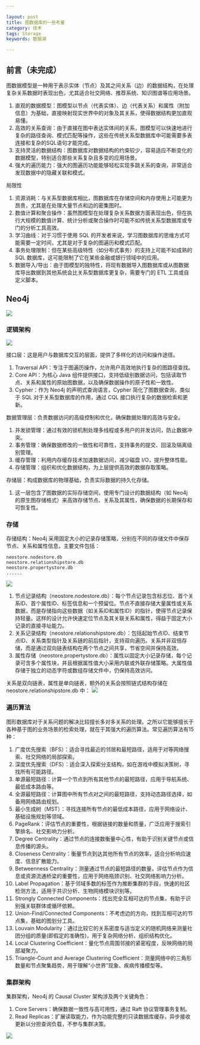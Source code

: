 ```yaml
---

layout: post
title: 图数据库的一些考量
category: 技术
tags: Storage
keywords: 数据湖

---
```


## 前言（未完成）

图数据模型是一种用于表示实体（节点）及其之间关系（边）的数据结构，在处理复杂关系数据时表现出色，尤其适合社交网络、推荐系统、知识图谱等应用场景。
1. 直观的数据模型：图模型以节点（代表实体）、边（代表关系）和属性（附加信息）为基础，直接映射现实世界中的对象及其关系，使得数据结构更加直观易懂。
2. 高效的关系查询：由于直接在图中表达实体间的关系，图模型可以快速地进行复杂的路径查询、模式匹配等操作，这些在传统关系型数据库中可能需要多表连接和复杂的SQL语句才能完成。
3. 支持灵活的数据结构：图数据库对数据结构的约束较少，容易适应不断变化的数据模型，特别适合那些关系复杂且多变的应用场景。
4. 强大的遍历能力：强大的图遍历功能能够轻松实现多跳关系的查询，非常适合发现数据中的隐藏关联和模式。

局限性

1. 资源消耗：与关系型数据库相比，图数据库在存储空间和内存使用上可能更为昂贵，尤其是在处理大量节点和边的密集图时。
2. 数值计算和聚合操作：虽然图模型在处理复杂关系数据方面表现出色，但在执行大规模的数值计算、统计分析或聚合操作时可能不如传统关系型数据库或专门的分析工具高效。
3. 学习曲线：对于习惯于使用 SQL 的开发者来说，学习图数据库的思维方式可能需要一定时间，尤其是对于复杂的图遍历和模式匹配。
4. 事务处理限制：但在某些高级特性（如分布式事务）的支持上可能不如成熟的 SQL 数据库，这可能限制了它在某些金融或银行领域中的应用。
5. 数据导入/导出：由于图模型的独特性，将现有数据导入图数据库或从图数据库导出数据到其他系统会比关系型数据库更复杂，需要专门的 ETL 工具或自定义脚本。

## Neo4j

![](/public/upload/storage/graph_data.jpg)

### 逻辑架构

![](/public/upload/storage/neo4j_arch.jpg)

接口层：这是用户与数据库交互的层面，提供了多样化的访问和操作途径。
1. Traversal API：专注于图遍历操作，允许用户高效地执行复杂的图路径查找。
2. Core API：为核心 Java 组件提供接口，支持低级别数据访问，包括读取节点、关系和属性的原始图数据，以及确保数据操作的原子性和一致性。
3. Cypher：作为 Neo4j 的声明式查询语言，Cypher 简化了图数据查询，类似于 SQL 对于关系型数据库的作用，通过 CQL 接口执行复杂的数据检索和更新。

数据管理层：负责数据访问的高级控制和优化，确保数据处理的高效与安全。
1. 并发锁管理：通过有效的锁机制处理多线程或多用户的并发访问，防止数据冲突。
2. 事务管理：确保数据修改的一致性和可靠性，支持事务的提交、回滚及隔离级别管理。
3. 缓存管理：利用内存缓存技术加速数据访问，减少磁盘 I/O，提升整体性能。
4. 存储管理：组织和优化数据结构，为上层提供高效的数据存取策略。

存储层：构成数据库的物理基础，负责实际数据的持久化存储。
1. 这一层包含了图数据的实际存储空间，使用专门设计的数据结构（如 Neo4j 的原生图存储格式）来高效存储节点、关系及其属性，确保数据的长期保存和可恢复性。

### 存储

存储结构：Neo4j 采用固定大小的记录存储策略，分别在不同的存储文件中保存节点、关系和属性信息，主要文件包括：
```
neostore.nodestore.db
neostore.relationshipstore.db
neostore.propertystore.db
......
```
![](/public/upload/storage/neo4j_store.jpg)
1. 节点记录结构（neostore.nodestore.db）：每个节点记录包含标志位、首个关系ID、首个属性ID、标签信息和一个预留位。节点不直接存储大量属性或关系数据，而是存储指向这些数据（如关系ID和属性ID）的指针，使得节点记录保持轻量。这样的设计允许快速定位节点及其关联关系和属性，得益于固定大小记录的直接寻址能力。
2. 关系记录结构（neostore.relationshipstore.db）：包括起始节点ID、结束节点ID、关系类型指针及关系链的前后指针，支持双向遍历。关系并非双倍存储，而是通过双向链表结构在两个节点之间共享，节省空间并保持高效。
3. 属性存储（neostore.propertystore.db）：属性以固定大小记录存储，每个记录可含多个属性块，并且根据属性值大小采用内联或外联存储策略。大属性值存储于独立的动态字符或数组存储文件中，仍保持高效访问。

关系是双向链表，属性是单向链表，额外的关系会按照链式结构存储在 neostore.relationshipstore.db 中：
![](/public/upload/storage/neo4j_extra_relationship.jpg)

### 遍历算法

图形数据库对于关系问题的解决比较擅长多对多关系的处理。之所以它能够擅长于各种基于图的业务场景的检索处理，就在于其强大的遍历算法。常见遍历算法有15种：

1. 广度优先搜索（BFS）：适合寻找最近的邻居和最短路径，适用于对等网络搜索、社交网络的局部探索。
2. 深度优先搜索（DFS）：适合深入探索分支结构，如在游戏中模拟决策树，寻找所有可能路径。
3. 单源最短路径：计算一个节点到所有其他节点的最短路径，应用于导航系统、最低成本路由等。
4. 全源最短路径：计算图中所有节点对之间的最短路径，支持动态路径选择，如备用网络路由规划。
5. 最小生成树（MST）：寻找连接所有节点的最低成本路径，应用于网络设计、基础设施规划等领域。
6. PageRank：评估节点的重要性，根据链接的数量和质量，广泛应用于搜索引擎排名、社交影响力分析。
7. Degree Centrality：通过节点的连接数衡量中心性，有助于识别关键节点或信息传播的源头。
8. Closeness Centrality：衡量节点到达其他所有节点的效率，适合分析响应速度、信息扩散能力。
9. Betweenness Centrality：测量通过节点的最短路径的数量，评估节点作为信息或资源流通桥梁的重要性，应用于网络瓶颈识别、社交网络影响力分析。
10. Label Propagation：基于邻域多数的标签作为推断集群的手段，快速的社区检测方法，适用于共识分析、生物网络模块识别等。
11. Strongly Connected Components：找出完全互相可达的节点集，有助于识别强关联群体或循环依赖。
12. Union-Find/Connected Components：不考虑边的方向，找到互相可达的节点集，基础的图划分工具。
13. Louvain Modularity：通过比较它的关系密度与适当定义的随机网络来测量社团分组的质量(即假定的准确性)，用于复杂网络分析、组织结构优化。
14. Local Clustering Coefficient：量化节点周围邻接的紧密程度，反映网络的局部凝聚力。
15. Triangle-Count and Average Clustering Coefficient：测量网络中的三角形数量和节点聚集趋势，用于理解“小世界”现象、疾病传播模型等。

### 集群架构

集群架构，Neo4j 的 Causal Cluster 架构涉及两个关键角色：
1. Core Servers：确保数据一致性与高可用性，通过 Raft 协议管理事务复制。
2. Read Replicas：扩展读取能力，作为功能完整的只读数据库缓存，异步接收更新以分担查询负载，不参与集群决策。

![](/public/upload/storage/neo4j_cluster.jpg)